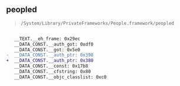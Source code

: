 ## peopled

> `/System/Library/PrivateFrameworks/People.framework/peopled`

```diff

   __TEXT.__eh_frame: 0x29ec
   __DATA_CONST.__auth_got: 0xdf0
   __DATA_CONST.__got: 0x5e0
-  __DATA_CONST.__auth_ptr: 0x398
+  __DATA_CONST.__auth_ptr: 0x380
   __DATA_CONST.__const: 0x17b8
   __DATA_CONST.__cfstring: 0x80
   __DATA_CONST.__objc_classlist: 0xc0

```
